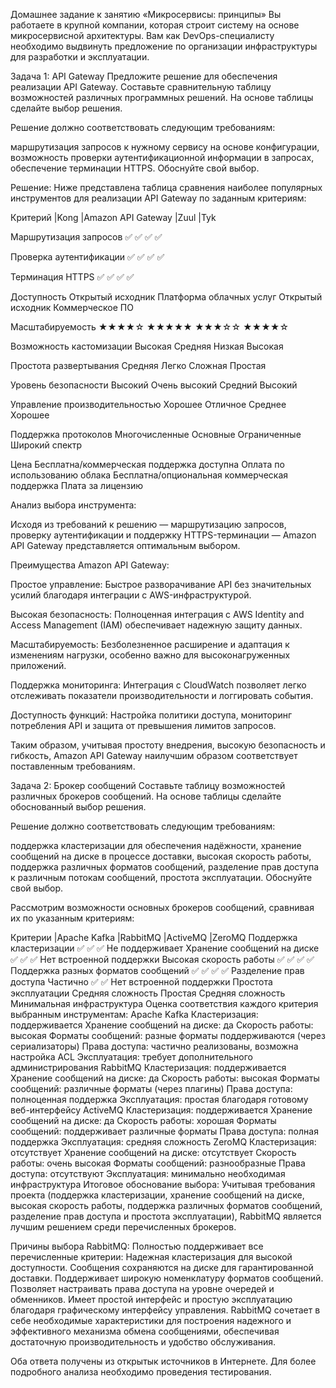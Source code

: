Домашнее задание к занятию «Микросервисы: принципы»
Вы работаете в крупной компании, которая строит систему на основе микросервисной архитектуры. Вам как DevOps-специалисту необходимо выдвинуть предложение по организации инфраструктуры для разработки и эксплуатации.

Задача 1: API Gateway
Предложите решение для обеспечения реализации API Gateway. Составьте сравнительную таблицу возможностей различных программных решений. На основе таблицы сделайте выбор решения.

Решение должно соответствовать следующим требованиям:

маршрутизация запросов к нужному сервису на основе конфигурации,
возможность проверки аутентификационной информации в запросах,
обеспечение терминации HTTPS.
Обоснуйте свой выбор.

Решение:
Ниже представлена таблица сравнения наиболее популярных инструментов для реализации API Gateway по заданным критериям:

Критерий	|Kong	|Amazon API Gateway	|Zuul	|Tyk

Маршрутизация запросов	✅	✅	✅	✅

Проверка аутентификации	✅	✅	✅	✅

Терминация HTTPS      	✅	✅	✅	✅

Доступность	Открытый исходник	Платформа облачных услуг	Открытый исходник	Коммерческое ПО

Масштабируемость	★★★★☆	★★★★★	★★★☆☆	★★★★☆

Возможность кастомизации	Высокая	Средняя	Низкая	Высокая

Простота развертывания	Средняя	Легко	Сложная	Простая

Уровень безопасности	Высокий	Очень высокий	Средний	Высокий

Управление производительностью	Хорошее	Отличное	Среднее	Хорошее

Поддержка протоколов	Многочисленные	Основные	Ограниченные	Широкий спектр

Цена	Бесплатна/коммерческая поддержка доступна	Оплата по использованию облака	Бесплатна/опциональная коммерческая поддержка	Плата за лицензию

Анализ выбора инструмента:

Исходя из требований к решению — маршрутизацию запросов, проверку аутентификации и поддержку HTTPS-терминации — Amazon API Gateway представляется оптимальным выбором.


Преимущества Amazon API Gateway:

Простое управление: Быстрое разворачивание API без значительных усилий благодаря интеграции с AWS-инфраструктурой.

Высокая безопасность: Полноценная интеграция с AWS Identity and Access Management (IAM) обеспечивает надежную защиту данных.

Масштабируемость: Безболезненное расширение и адаптация к изменениям нагрузки, особенно важно для высоконагруженных приложений.

Поддержка мониторинга: Интеграция с CloudWatch позволяет легко отслеживать показатели производительности и логгировать события.

Доступность функций: Настройка политики доступа, мониторинг потребления API и защита от превышения лимитов запросов.

Таким образом, учитывая простоту внедрения, высокую безопасность и гибкость, Amazon API Gateway наилучшим образом соответствует поставленным требованиям.




Задача 2: Брокер сообщений
Составьте таблицу возможностей различных брокеров сообщений. На основе таблицы сделайте обоснованный выбор решения.

Решение должно соответствовать следующим требованиям:

поддержка кластеризации для обеспечения надёжности,
хранение сообщений на диске в процессе доставки,
высокая скорость работы,
поддержка различных форматов сообщений,
разделение прав доступа к различным потокам сообщений,
простота эксплуатации.
Обоснуйте свой выбор.


Рассмотрим возможности основных брокеров сообщений, сравнивая их по указанным критериям:

Критерии	|Apache Kafka	|RabbitMQ	|ActiveMQ	|ZeroMQ
Поддержка кластеризации	✅	✅	✅	Не поддерживает
Хранение сообщений на диске	✅	✅	✅	Нет встроенной поддержки
Высокая скорость работы	✅	✅	✅	✅
Поддержка разных форматов сообщений	✅	✅	✅	✅
Разделение прав доступа	Частично	✅	✅	Нет встроенной поддержки
Простота эксплуатации	Средняя сложность	Простая	Средняя сложность	Минимальная инфраструктура
Оценка соответствия каждого критерия выбранным инструментам:
Apache Kafka
Кластеризация: поддерживается
Хранение сообщений на диске: да
Скорость работы: высокая
Форматы сообщений: разные форматы поддерживаются (через сериализаторы)
Права доступа: частично реализованы, возможна настройка ACL
Эксплуатация: требует дополнительного администрирования
RabbitMQ
Кластеризация: поддерживается
Хранение сообщений на диске: да
Скорость работы: высокая
Форматы сообщений: различные форматы (через плагины)
Права доступа: полноценная поддержка
Эксплуатация: простая благодаря готовому веб-интерфейсу
ActiveMQ
Кластеризация: поддерживается
Хранение сообщений на диске: да
Скорость работы: хорошая
Форматы сообщений: поддерживает различные форматы
Права доступа: полная поддержка
Эксплуатация: средняя сложность
ZeroMQ
Кластеризация: отсутствует
Хранение сообщений на диске: отсутствует
Скорость работы: очень высокая
Форматы сообщений: разнообразные
Права доступа: отсутствуют
Эксплуатация: минимально необходимая инфраструктура
Итоговое обоснование выбора:
Учитывая требования проекта (поддержка кластеризации, хранение сообщений на диске, высокая скорость работы, поддержка различных форматов сообщений, разделение прав доступа и простота эксплуатации), RabbitMQ является лучшим решением среди перечисленных брокеров.

Причины выбора RabbitMQ:
Полностью поддерживает все перечисленные критерии:
Надежная кластеризация для высокой доступности.
Сообщения сохраняются на диске для гарантированной доставки.
Поддерживает широкую номенклатуру форматов сообщений.
Позволяет настраивать права доступа на уровне очередей и обменников.
Имеет простой интерфейс и простую эксплуатацию благодаря графическому интерфейсу управления.
RabbitMQ сочетает в себе необходимые характеристики для построения надежного и эффективного механизма обмена сообщениями, обеспечивая достаточную производительность и удобство обслуживания.



Оба ответа получены из открытык источников в Интернете. Для более подробного анализа необходимо проведения тестирования.
